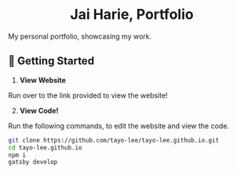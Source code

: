 <h1 align="center">
  Jai Harie, Portfolio
</h1>

My personal portfolio, showcasing my work.

## 🚀 Getting Started

1. **View Website**

Run over to the link provided to view the website!

2. **View Code!**

Run the following commands, to edit the website and view the code.

```sh
git clone https://github.com/tayo-lee/tayo-lee.github.io.git
cd tayo-lee.github.io
npm i
gatsby develop
```
